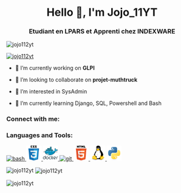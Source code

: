 <!---
Jojo112YT/Jojo112YT is a ✨ special ✨ repository because its `README.md` (this file) appears on your GitHub profile.
You can click the Preview link to take a look at your changes.
--->
<h1 align="center">Hello 👋, I'm Jojo_11YT</h1>
<h3 align="center">Etudiant en LPARS et Apprenti chez INDEXWARE</h3>

<p align="left"> <img src="https://komarev.com/ghpvc/?username=jojo112yt&label=Profile%20views&color=0e75b6&style=flat" alt="jojo112yt" /> </p>

<p align="left"> <a href="https://github.com/ryo-ma/github-profile-trophy"><img src="https://github-profile-trophy.vercel.app/?username=jojo112yt" alt="jojo112yt" /></a> </p>

- 🔭 I’m currently working on **GLPI**

- 👯 I’m looking to collaborate on **projet-muthtruck**
- 👀 I’m interested in SysAdmin
- 🌱 I’m currently learning Django, SQL, Powershell and Bash

<h3 align="left">Connect with me:</h3>
<p align="left">
</p>

<h3 align="left">Languages and Tools:</h3>
<p align="left"> <a href="https://www.gnu.org/software/bash/" target="_blank" rel="noreferrer"> <img src="https://www.vectorlogo.zone/logos/gnu_bash/gnu_bash-icon.svg" alt="bash" width="40" height="40"/> </a> <a href="https://www.w3schools.com/css/" target="_blank" rel="noreferrer"> <img src="https://raw.githubusercontent.com/devicons/devicon/master/icons/css3/css3-original-wordmark.svg" alt="css3" width="40" height="40"/> </a> <a href="https://www.docker.com/" target="_blank" rel="noreferrer"> <img src="https://raw.githubusercontent.com/devicons/devicon/master/icons/docker/docker-original-wordmark.svg" alt="docker" width="40" height="40"/> </a> <a href="https://git-scm.com/" target="_blank" rel="noreferrer"> <img src="https://www.vectorlogo.zone/logos/git-scm/git-scm-icon.svg" alt="git" width="40" height="40"/> </a> <a href="https://www.w3.org/html/" target="_blank" rel="noreferrer"> <img src="https://raw.githubusercontent.com/devicons/devicon/master/icons/html5/html5-original-wordmark.svg" alt="html5" width="40" height="40"/> </a> <a href="https://www.linux.org/" target="_blank" rel="noreferrer"> <img src="https://raw.githubusercontent.com/devicons/devicon/master/icons/linux/linux-original.svg" alt="linux" width="40" height="40"/> </a> <a href="https://www.python.org" target="_blank" rel="noreferrer"> <img src="https://raw.githubusercontent.com/devicons/devicon/master/icons/python/python-original.svg" alt="python" width="40" height="40"/> </a> </p>

<p><img align="left" src="https://github-readme-stats.vercel.app/api/top-langs?username=jojo112yt&show_icons=true&locale=en&layout=compact" alt="jojo112yt" /></p>

<p>&nbsp;<img align="center" src="https://github-readme-stats.vercel.app/api?username=jojo112yt&show_icons=true&locale=en" alt="jojo112yt" /></p>

<p><img align="center" src="https://github-readme-streak-stats.herokuapp.com/?user=jojo112yt&" alt="jojo112yt" /></p>

